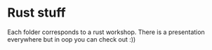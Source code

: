 # Rust stuff

Each folder corresponds to a rust workshop. There is a presentation everywhere but in oop you can check out :))

